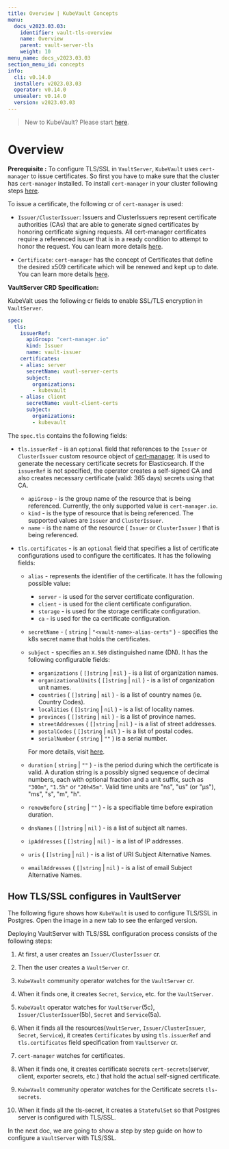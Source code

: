 ```yaml
---
title: Overview | KubeVault Concepts
menu:
  docs_v2023.03.03:
    identifier: vault-tls-overview
    name: Overview
    parent: vault-server-tls
    weight: 10
menu_name: docs_v2023.03.03
section_menu_id: concepts
info:
  cli: v0.14.0
  installer: v2023.03.03
  operator: v0.14.0
  unsealer: v0.14.0
  version: v2023.03.03
---
```


> New to KubeVault? Please start [here](/docs/v2023.03.03/concepts/README).

# Overview

**Prerequisite :** To configure TLS/SSL in `VaultServer`, `KubeVault` uses `cert-manager` to issue certificates. So first you have to make sure that the cluster has `cert-manager` installed. To install `cert-manager` in your cluster following steps [here](https://cert-manager.io/docs/installation/kubernetes/).

To issue a certificate, the following cr of `cert-manager` is used:

- `Issuer/ClusterIssuer`: Issuers and ClusterIssuers represent certificate authorities (CAs) that are able to generate signed certificates by honoring certificate signing requests. All cert-manager certificates require a referenced issuer that is in a ready condition to attempt to honor the request. You can learn more details [here](https://cert-manager.io/docs/concepts/issuer/).

- `Certificate`: `cert-manager` has the concept of Certificates that define the desired x509 certificate which will be renewed and kept up to date. You can learn more details [here](https://cert-manager.io/docs/concepts/certificate/).

**VaultServer CRD Specification:**

KubeValt uses the following cr fields to enable SSL/TLS encryption in `VaultServer`.

```yaml
spec:
  tls:
    issuerRef:
      apiGroup: "cert-manager.io"
      kind: Issuer
      name: vault-issuer
    certificates:
    - alias: server
      secretName: vautl-server-certs
      subject:
        organizations:
        - kubevault
    - alias: client
      secretName: vault-client-certs
      subject:
        organizations:
        - kubevault

```

The `spec.tls` contains the following fields:

- `tls.issuerRef` - is an `optional` field that references to the `Issuer` or `ClusterIssuer` custom resource object of [cert-manager](https://cert-manager.io/docs/concepts/issuer/). It is used to generate the necessary certificate secrets for Elasticsearch. If the `issuerRef` is not specified, the operator creates a self-signed CA and also creates necessary certificate (valid: 365 days) secrets using that CA.
  - `apiGroup` - is the group name of the resource that is being referenced. Currently, the only supported value is `cert-manager.io`.
  - `kind` - is the type of resource that is being referenced. The supported values are `Issuer` and `ClusterIssuer`.
  - `name` - is the name of the resource ( `Issuer` or `ClusterIssuer` ) that is being referenced.

- `tls.certificates` - is an `optional` field that specifies a list of certificate configurations used to configure the  certificates. It has the following fields:
  - `alias` - represents the identifier of the certificate. It has the following possible value:
    - `server` - is used for the server certificate configuration.
    - `client` - is used for the client certificate configuration.
    - `storage` - is used for the storage certificate configuration.
    - `ca` - is used for the ca certificate configuration.

  - `secretName` - ( `string` | `"<vault-name>-alias-certs"` ) - specifies the k8s secret name that holds the certificates.

  - `subject` - specifies an `X.509` distinguished name (DN). It has the following configurable fields:
    - `organizations` ( `[]string` | `nil` ) - is a list of organization names.
    - `organizationalUnits` ( `[]string` | `nil` ) - is a list of organization unit names.
    - `countries` ( `[]string` | `nil` ) -  is a list of country names (ie. Country Codes).
    - `localities` ( `[]string` | `nil` ) - is a list of locality names.
    - `provinces` ( `[]string` | `nil` ) - is a list of province names.
    - `streetAddresses` ( `[]string` | `nil` ) - is a list of street addresses.
    - `postalCodes` ( `[]string` | `nil` ) - is a list of postal codes.
    - `serialNumber` ( `string` | `""` ) is a serial number.

    For more details, visit [here](https://golang.org/pkg/crypto/x509/pkix/#Name).

  - `duration` ( `string` | `""` ) - is the period during which the certificate is valid. A duration string is a possibly signed sequence of decimal numbers, each with optional fraction and a unit suffix, such as `"300m"`, `"1.5h"` or `"20h45m"`. Valid time units are "ns", "us" (or "µs"), "ms", "s", "m", "h".
  - `renewBefore` ( `string` | `""` ) - is a specifiable time before expiration duration.
  - `dnsNames` ( `[]string` | `nil` ) - is a list of subject alt names.
  - `ipAddresses` ( `[]string` | `nil` ) - is a list of IP addresses.
  - `uris` ( `[]string` | `nil` ) - is a list of URI Subject Alternative Names.
  - `emailAddresses` ( `[]string` | `nil` ) - is a list of email Subject Alternative Names.

  
## How TLS/SSL configures in VaultServer

The following figure shows how `KubeVault` is used to configure TLS/SSL in Postgres. Open the image in a new tab to see the enlarged version.

Deploying VaultServer with TLS/SSL configuration process consists of the following steps:

1. At first, a user creates an `Issuer/ClusterIssuer` cr.

2. Then the user creates a `VaultServer` cr.

3. `KubeVault` community operator watches for the `VaultServer` cr.

4. When it finds one, it creates `Secret`, `Service`, etc. for the `VaultServer`.

5. `KubeVault` operator watches for `VaultServer`(5c), `Issuer/ClusterIssuer`(5b), `Secret` and `Service`(5a).

6. When it finds all the resources(`VaultServer`, `Issuer/ClusterIssuer`, `Secret`, `Service`), it creates `Certificates` by using `tls.issuerRef` and `tls.certificates` field specification from `VaultServer` cr.

7. `cert-manager` watches for certificates.

8. When it finds one, it creates certificate secrets `cert-secrets`(server, client, exporter secrets, etc.) that hold the actual self-signed certificate.

9. `KubeVault` community operator watches for the Certificate secrets `tls-secrets`.

10. When it finds all the tls-secret, it creates a `StatefulSet` so that Postgres server is configured with TLS/SSL.

In the next doc, we are going to show a step by step guide on how to configure a `VaultServer` with TLS/SSL.